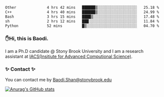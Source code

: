 <!--START_SECTION:waka-->

```txt
Other              4 hrs 42 mins   ██████▒░░░░░░░░░░░░░░░░░░   25.18 %
C++                4 hrs 40 mins   ██████▒░░░░░░░░░░░░░░░░░░   24.99 %
Bash               3 hrs 15 mins   ████▒░░░░░░░░░░░░░░░░░░░░   17.48 %
sh                 2 hrs 12 mins   ███░░░░░░░░░░░░░░░░░░░░░░   11.84 %
Python             52 mins         █▒░░░░░░░░░░░░░░░░░░░░░░░   04.70 %
```

<!--END_SECTION:waka-->

### ✋Hi, this is Baodi. 

I am a Ph.D candidate @ Stony Brook University and I am a research assistant at [IACS(Insitiute for Advanced Computional Science)](https://iacs.stonybrook.edu/).

### ✨ Contact ✨

You can contact me by [Baodi.Shan@stonybrook.edu](mailto:Baodi.Shan@stonybrook.edu)

[![Anurag's GitHub stats](https://github-readme-stats.vercel.app/api?username=lwshanbd&theme=jolly&show_icons=true&count_private=true&include_all_commits=true)](https://github.com/anuraghazra/github-readme-stats)



<!--
**lwshanbd/lwshanbd** is a ✨ _special_ ✨ repository because its `README.md` (this file) appears on your GitHub profile.

Here are some ideas to get you started:

- 🔭 I’m currently working on ...
- 🌱 I’m currently learning ...
- 👯 I’m looking to collaborate on ...
- 🤔 I’m looking for help with ...
- 💬 Ask me about ...
- 📫 How to reach me: ...
- 😄 Pronouns: ...
- ⚡ Fun fact: ...
-->
